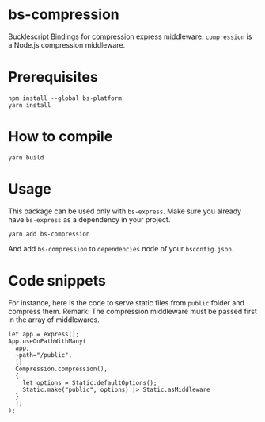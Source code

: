 # bs-compression
Bucklescript Bindings for [compression](https://github.com/expressjs/compression) express middleware.
`compression` is a Node.js compression middleware.

# Prerequisites

```
npm install --global bs-platform
yarn install
```

# How to compile

```
yarn build
```

# Usage 

This package can be used only with `bs-express`. Make sure you already have `bs-express` as a dependency in your project.

```
yarn add bs-compression
```
And add `bs-compression` to `dependencies` node of your `bsconfig.json`.

# Code snippets

For instance, here is the code to serve static files from `public` folder and compress them.
Remark: The compression middleware must be passed first in the array of middlewares.

```reason
let app = express();
App.useOnPathWithMany(
  app,
  ~path="/public",
  [|
  Compression.compression(),
  {
    let options = Static.defaultOptions();
    Static.make("public", options) |> Static.asMiddleware
  }
  |]
);
```
